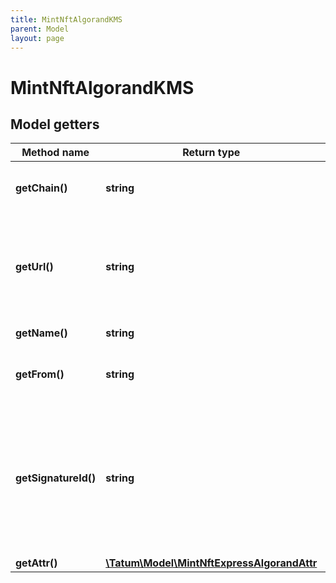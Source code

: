 ```yaml
---
title: MintNftAlgorandKMS
parent: Model
layout: page
---
```


# MintNftAlgorandKMS

## Model getters

Method name | Return type | Description | Notes
------------ | ------------- | ------------- | -------------
**getChain()** | **string** | The blockchain to work with | ex.: `ALGO`
**getUrl()** | **string** | The URL pointing to the NFT metadata; for more information, see <a href="https://eips.ethereum.org/EIPS/eip-721#specification" target="_blank">EIP-721</a> | ex.: `https://my_token_data.com`
**getName()** | **string** | The name of the NFT | ex.: `My Crazy NFT`
**getFrom()** | **string** | The address of the minting account | ex.: `TMETT6BXL3QUH7AH5TS6IONU7LVTLKIGG54CFCNPMQXWGRIZFIESZBYWP4`
**getSignatureId()** | **string** | The KMS identifier of the private key of the minting account; the transaction fee will be paid from this account | ex.: `26d3883e-4e17-48b3-a0ee-09a3e484ac83`
**getAttr()** | [**\Tatum\Model\MintNftExpressAlgorandAttr**](../MintNftExpressAlgorandAttr) |  | ex.: `null` [optional]

